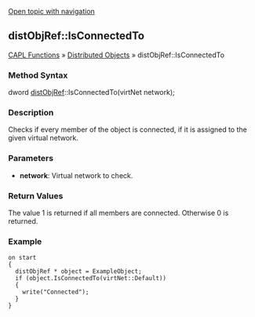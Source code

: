 [Open topic with navigation](../../../../../CANoeDEFamily.htm#Topics/CAPLFunctions/DistributedObjects/Methods/CAPLfunctiondistObjRefIsConnectedTo.md)

## distObjRef::IsConnectedTo

[CAPL Functions](../../CAPLfunctions.md) » [Distributed Objects](../CAPLfunctionsDOOverview.md) » distObjRef::IsConnectedTo

### Method Syntax

dword [distObjRef](../Objects/CAPLfunctiondistObjRef.md)::IsConnectedTo(virtNet network);

### Description

Checks if every member of the object is connected, if it is assigned to the given virtual network.

### Parameters

- **network**: Virtual network to check.

### Return Values

The value 1 is returned if all members are connected. Otherwise 0 is returned.

### Example

```plaintext
on start
{
  distObjRef * object = ExampleObject;
  if (object.IsConnectedTo(virtNet::Default))
  {
    write("Connected");
  }
}
```
